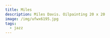 ```yaml
---
title: Miles
description: Miles Davis. Oilpainting 20 x 20
image: /img/ufwx6195.jpg
tags:
  - jazz
---
```

